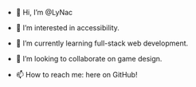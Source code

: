 - 👋 Hi, I’m @LyNac

- 👀 I’m interested in accessibility.

- 🌱 I’m currently learning full-stack web development.

- 💞️ I’m looking to collaborate on game design.

- 📫 How to reach me: here on GitHub!

<!---
LyNac/LyNac is a ✨ special ✨ repository because its `README.md` (this file) appears on your GitHub profile.
You can click the Preview link to take a look at your changes.
--->
